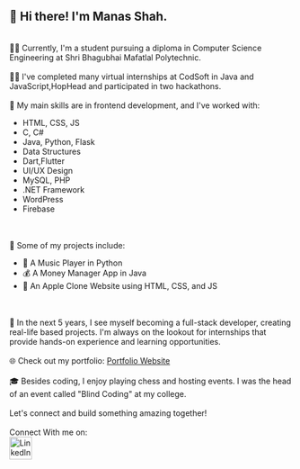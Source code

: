 <h2>👋 Hi there! I'm Manas Shah.</h2>
<br>👨‍🎓 Currently, I'm a student pursuing a diploma in Computer Science Engineering at Shri Bhagubhai Mafatlal Polytechnic.<br>
<br>👨‍💻 I've completed many virtual internships at CodSoft in Java and JavaScript,HopHead and participated in two hackathons.<br>
<br>🌟 My main skills are in frontend development, and I've worked with:<br>
<ul>
<li>HTML, CSS, JS</li>
<li>C, C#</li>
<li>Java, Python, Flask</li>
<li>Data Structures</li>
<li>Dart,Flutter</li>
<li>UI/UX Design</li>
<li>MySQL, PHP</li>
<li>.NET Framework</li>
<li>WordPress</li>
<li>Firebase</li>
</ul><br>
<br>🚀 Some of my projects include:<br>
<ul>
<li>🎵 A Music Player in Python</li>
<li>💰 A Money Manager App in Java</li>
<li>🍎 An Apple Clone Website using HTML, CSS, and JS</li>
</ul>
<br><br>
🔭 In the next 5 years, I see myself becoming a full-stack developer, creating real-life based projects. I'm always on the lookout for internships that provide hands-on experience and learning opportunities.
<br><br>
🌐 Check out my portfolio: <a href="http://manasshah.netlify.app">Portfolio Website</a>
<br><br>
🎓 Besides coding, I enjoy playing chess and hosting events. I was the head of an event called "Blind Coding" at my college.<br>
<br> Let's connect and build something amazing together!<br><br>
Connect With me on:
<div align="left">
  <a href = 'https://www.linkedin.com/in/manasshah1210'>
  <img src="https://cdn.jsdelivr.net/gh/devicons/devicon/icons/linkedin/linkedin-original.svg" height="40" alt="Linkedln logo"  /></a>
  <img width="12" />
</div>
